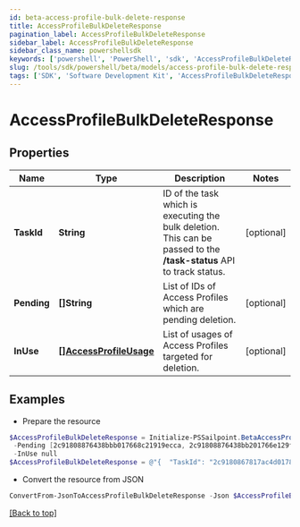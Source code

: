 ```yaml
---
id: beta-access-profile-bulk-delete-response
title: AccessProfileBulkDeleteResponse
pagination_label: AccessProfileBulkDeleteResponse
sidebar_label: AccessProfileBulkDeleteResponse
sidebar_class_name: powershellsdk
keywords: ['powershell', 'PowerShell', 'sdk', 'AccessProfileBulkDeleteResponse', 'BetaAccessProfileBulkDeleteResponse'] 
slug: /tools/sdk/powershell/beta/models/access-profile-bulk-delete-response
tags: ['SDK', 'Software Development Kit', 'AccessProfileBulkDeleteResponse', 'BetaAccessProfileBulkDeleteResponse']
---
```



# AccessProfileBulkDeleteResponse

## Properties

Name | Type | Description | Notes
------------ | ------------- | ------------- | -------------
**TaskId** | **String** | ID of the task which is executing the bulk deletion. This can be passed to the **/task-status** API to track status. | [optional] 
**Pending** | **[]String** | List of IDs of Access Profiles which are pending deletion. | [optional] 
**InUse** | [**[]AccessProfileUsage**](access-profile-usage) | List of usages of Access Profiles targeted for deletion. | [optional] 

## Examples

- Prepare the resource
```powershell
$AccessProfileBulkDeleteResponse = Initialize-PSSailpoint.BetaAccessProfileBulkDeleteResponse  -TaskId 2c9180867817ac4d017817c491119a20 `
 -Pending [2c91808876438bbb017668c21919ecca, 2c91808876438bb201766e129f151816] `
 -InUse null
$AccessProfileBulkDeleteResponse = @"{  "TaskId": "2c9180867817ac4d017817c491119a20", "Pending": ["2c91808876438bbb017668c21919ecca", "2c91808876438bb201766e129f151816"], "InUse": "null "}"@
```

- Convert the resource from JSON
```powershell
ConvertFrom-JsonToAccessProfileBulkDeleteResponse -Json $AccessProfileBulkDeleteResponse
```


[[Back to top]](#) 

